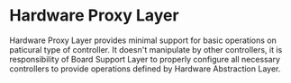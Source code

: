 # Hardware Proxy Layer

Hardware Proxy Layer provides minimal support for basic operations on paticural
type of controller. It doesn't manipulate by other controllers, it is
responsibility of Board Support Layer to properly configure all necessary
controllers to provide operations defined by Hardware Abstraction Layer.
